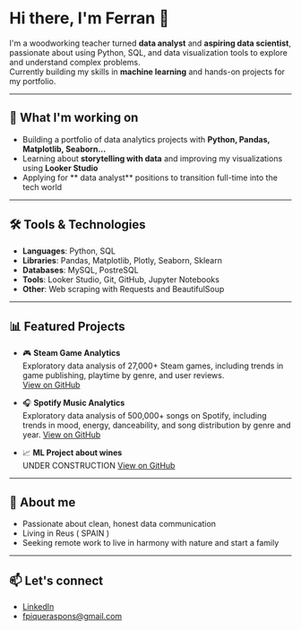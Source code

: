 
<!--
**Tzantza/tzantza** is a ✨ _special_ ✨ repository because its `README.md` (this file) appears on your GitHub profile.

Here are some ideas to get you started:

- 🔭 I’m currently working on ...
- 🌱 I’m currently learning ...
- 👯 I’m looking to collaborate on ...
- 🤔 I’m looking for help with ...
- 💬 Ask me about ...
- 📫 How to reach me: ...
- 😄 Pronouns: ...
- ⚡ Fun fact: ...
-->

# Hi there, I'm Ferran 👋

I'm a woodworking teacher turned **data analyst** and **aspiring data scientist**, passionate about using Python, SQL, and data visualization tools to explore and understand complex problems.  
Currently building my skills in **machine learning** and hands-on projects for my portfolio.

---

## 🧠 What I'm working on

- Building a portfolio of data analytics projects with **Python, Pandas, Matplotlib, Seaborn...**
- Learning about **storytelling with data** and improving my visualizations using **Looker Studio**
- Applying for ** data analyst** positions to transition full-time into the tech world

---

## 🛠️ Tools & Technologies

- **Languages**: Python, SQL
- **Libraries**: Pandas, Matplotlib, Plotly, Seaborn, Sklearn
- **Databases**: MySQL, PostreSQL
- **Tools**: Looker Studio, Git, GitHub, Jupyter Notebooks
- **Other**: Web scraping with Requests and BeautifulSoup

---

## 📊 Featured Projects

- 🎮 **Steam Game Analytics**  
  Exploratory data analysis of 27,000+ Steam games, including trends in game publishing, playtime by genre, and user reviews.  
  [View on GitHub](https://github.com/tzantza/eda-steam)

- 🎧 **Spotify Music Analytics**  
  Exploratory data analysis of 500,000+ songs on Spotify, including trends in mood, energy, danceability, and song distribution by genre and year.
  [View on GitHub](https://github.com/tzantza/eda-spotify)
  
- 📈 **ML Project about wines**  
  UNDER CONSTRUCTION
  [View on GitHub](#)

---

## 🌄 About me

- Passionate about clean, honest data communication
- Living in Reus ( SPAIN )
- Seeking remote work to live in harmony with nature and start a family

---

## 📫 Let's connect

- [LinkedIn](https://linkedin.com/in/fpiqueraspons)
- fpiqueraspons@gmail.com
